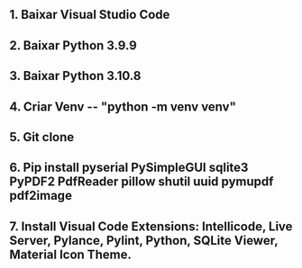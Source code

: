 ## 1. Baixar Visual Studio Code
## 2. Baixar Python 3.9.9
## 3. Baixar Python 3.10.8
## 4. Criar Venv -- "python -m venv venv"
## 5. Git clone 
## 6. Pip install pyserial PySimpleGUI sqlite3 PyPDF2 PdfReader pillow shutil uuid pymupdf pdf2image
## 7. Install Visual Code Extensions: Intellicode, Live Server, Pylance, Pylint, Python, SQLite Viewer, Material Icon Theme.